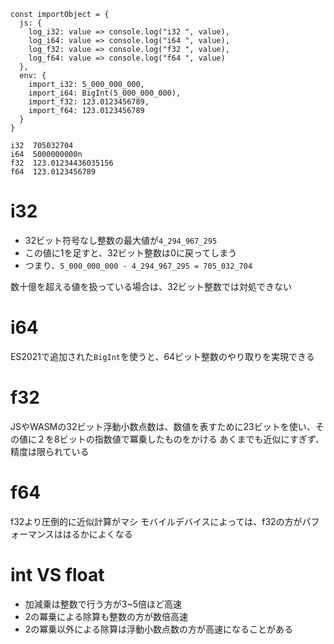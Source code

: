 ```js:渡した値
const importObject = {
  js: {
    log_i32: value => console.log("i32 ", value),
    log_i64: value => console.log("i64 ", value),
    log_f32: value => console.log("f32 ", value),
    log_f64: value => console.log("f64 ", value)
  },
  env: {
    import_i32: 5_000_000_000,
    import_i64: BigInt(5_000_000_000),
    import_f32: 123.0123456789,
    import_f64: 123.0123456789
  }
}
```

```bash:結果
i32  705032704
i64  5000000000n
f32  123.01234436035156
f64  123.0123456789
```

# i32

- 32ビット符号なし整数の最大値が`4_294_967_295`
- この値に1を足すと、32ビット整数は0に戻ってしまう
- つまり、`5_000_000_000 - 4_294_967_295 = 705_032_704`

数十億を超える値を扱っている場合は、32ビット整数では対処できない

# i64

ES2021で追加された`BigInt`を使うと、64ビット整数のやり取りを実現できる

# f32

JSやWASMの32ビット浮動小数点数は、数値を表すために23ビットを使い、その値に２を8ビットの指数値で冪乗したものをかける
あくまでも近似にすぎず、精度は限られている

# f64

f32より圧倒的に近似計算がマシ
モバイルデバイスによっては、f32の方がパフォーマンスははるかによくなる

# int VS float

- 加減乗は整数で行う方が3~5倍ほど高速
- 2の冪乗による除算も整数の方が数倍高速
- 2の冪乗以外による除算は浮動小数点数の方が高速になることがある